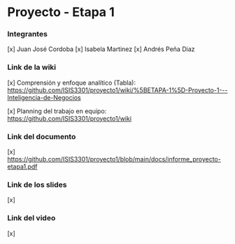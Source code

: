 # Proyecto - Etapa 1

### Integrantes

[x] Juan José Cordoba
[x] Isabela Martinez
[x] Andrés Peña Diaz

### Link de la wiki

[x] Comprensión y enfoque analítico (Tabla): https://github.com/ISIS3301/proyecto1/wiki/%5BETAPA-1%5D-Proyecto-1---Inteligencia-de-Negocios

[x] Planning del trabajo en equipo: https://github.com/ISIS3301/proyecto1/wiki

### Link del documento

[x] https://github.com/ISIS3301/proyecto1/blob/main/docs/informe_proyecto-etapa1.pdf

### Link de los slides

[x]

### Link del video

[x]
